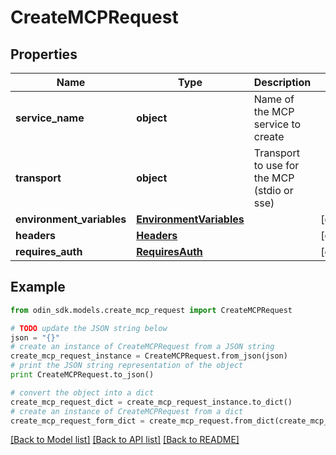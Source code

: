 # CreateMCPRequest


## Properties

Name | Type | Description | Notes
------------ | ------------- | ------------- | -------------
**service_name** | **object** | Name of the MCP service to create | 
**transport** | **object** | Transport to use for the MCP (stdio or sse) | 
**environment_variables** | [**EnvironmentVariables**](EnvironmentVariables.md) |  | [optional] 
**headers** | [**Headers**](Headers.md) |  | [optional] 
**requires_auth** | [**RequiresAuth**](RequiresAuth.md) |  | [optional] 

## Example

```python
from odin_sdk.models.create_mcp_request import CreateMCPRequest

# TODO update the JSON string below
json = "{}"
# create an instance of CreateMCPRequest from a JSON string
create_mcp_request_instance = CreateMCPRequest.from_json(json)
# print the JSON string representation of the object
print CreateMCPRequest.to_json()

# convert the object into a dict
create_mcp_request_dict = create_mcp_request_instance.to_dict()
# create an instance of CreateMCPRequest from a dict
create_mcp_request_form_dict = create_mcp_request.from_dict(create_mcp_request_dict)
```
[[Back to Model list]](../README.md#documentation-for-models) [[Back to API list]](../README.md#documentation-for-api-endpoints) [[Back to README]](../README.md)



